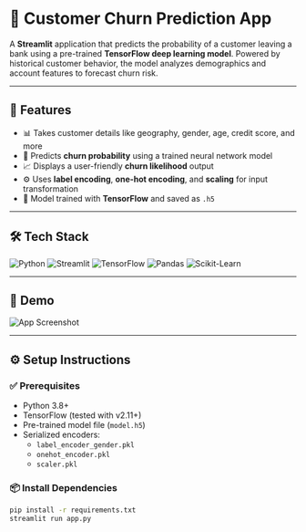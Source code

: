 # 🔮 Customer Churn Prediction App

A **Streamlit** application that predicts the probability of a customer leaving a bank using a pre-trained **TensorFlow deep learning model**. Powered by historical customer behavior, the model analyzes demographics and account features to forecast churn risk.

---

## 🚀 Features

- 📊 Takes customer details like geography, gender, age, credit score, and more
- 🤖 Predicts **churn probability** using a trained neural network model
- 📈 Displays a user-friendly **churn likelihood** output
- ⚙️ Uses **label encoding**, **one-hot encoding**, and **scaling** for input transformation
- 🧠 Model trained with **TensorFlow** and saved as `.h5`

---

## 🛠️ Tech Stack

![Python](https://img.shields.io/badge/Python-3776AB?style=for-the-badge&logo=python&logoColor=white)
![Streamlit](https://img.shields.io/badge/Streamlit-FF4B4B?style=for-the-badge&logo=streamlit&logoColor=white)
![TensorFlow](https://img.shields.io/badge/TensorFlow-FF6F00?style=for-the-badge&logo=tensorflow&logoColor=white)
![Pandas](https://img.shields.io/badge/Pandas-150458?style=for-the-badge&logo=pandas&logoColor=white)
![Scikit-Learn](https://img.shields.io/badge/Scikit--Learn-F7931E?style=for-the-badge&logo=scikit-learn&logoColor=white)

---

## 📸 Demo

![App Screenshot](./appp.png)

---

## ⚙️ Setup Instructions

### ✅ Prerequisites

- Python 3.8+
- TensorFlow (tested with v2.11+)
- Pre-trained model file (`model.h5`)
- Serialized encoders:
  - `label_encoder_gender.pkl`
  - `onehot_encoder.pkl`
  - `scaler.pkl`

### 📦 Install Dependencies

```bash
pip install -r requirements.txt
streamlit run app.py

